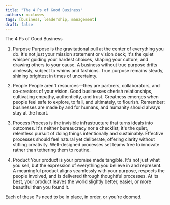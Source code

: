 ```yaml
---
title: "The 4 Ps of Good Business"
authors: mcclowes
tags: [business, leadership, management]
draft: false
---
```


The 4 Ps of Good Business

1. Purpose
Purpose is the gravitational pull at the center of everything you do. It's not just your mission statement or vision deck; it's the quiet whisper guiding your hardest choices, shaping your culture, and drawing others to your cause. A business without true purpose drifts aimlessly, subject to whims and fashions. True purpose remains steady, shining brightest in times of uncertainty.

2. People
People aren't resources—they are partners, collaborators, and co-creators of your vision. Good businesses cherish relationships, cultivating empathy, authenticity, and trust. Greatness emerges when people feel safe to explore, to fail, and ultimately, to flourish. Remember: businesses are made by and for humans, and humanity should always stay at the heart.

3. Process
Process is the invisible infrastructure that turns ideals into outcomes. It's neither bureaucracy nor a checklist; it's the quiet, relentless pursuit of doing things intentionally and sustainably. Effective processes should feel natural yet deliberate, offering clarity without stifling creativity. Well-designed processes set teams free to innovate rather than tethering them to routine.

4. Product
Your product is your promise made tangible. It's not just what you sell, but the expression of everything you believe in and represent. A meaningful product aligns seamlessly with your purpose, respects the people involved, and is delivered through thoughtful processes. At its best, your product leaves the world slightly better, easier, or more beautiful than you found it.

Each of these Ps need to be in place, in order, or you're doomed. 
